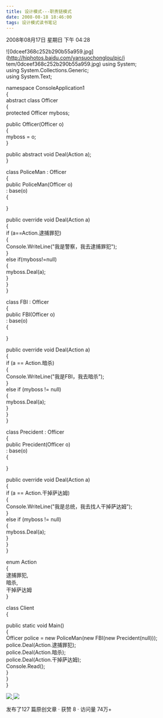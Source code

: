 ```yaml
---
title: 设计模式---职责链模式
date: 2008-08-18 18:46:00
tags: 设计模式读书笔记
---
```

2008年08月17日 星期日 下午 04:28

![0dceef368c252b290b55a959.jpg](http://hiphotos.baidu.com/yansuochonglou/pic/i
tem/0dceef368c252b290b55a959.jpg) using System;  
using System.Collections.Generic;  
using System.Text;

namespace ConsoleApplication1  
{  
abstract class Officer  
{  
protected Officer myboss;

public Officer(Officer o)  
{  
myboss = o;  
}

public abstract void Deal(Action a);  
}

class PoliceMan : Officer  
{  
public PoliceMan(Officer o)  
: base(o)  
{

}

public override void Deal(Action a)  
{  
if (a==Action.逮捕罪犯)  
{  
Console.WriteLine("我是警察，我去逮捕罪犯");  
}  
else if(myboss!=null)  
{  
myboss.Deal(a);  
}  
}  
}

class FBI : Officer  
{  
public FBI(Officer o)  
: base(o)  
{

}

public override void Deal(Action a)  
{  
if (a == Action.暗杀)  
{  
Console.WriteLine("我是FBI，我去暗杀");  
}  
else if (myboss != null)  
{  
myboss.Deal(a);  
}  
}  
}

class Precident : Officer  
{  
public Precident(Officer o)  
: base(o)  
{

}

public override void Deal(Action a)  
{  
if (a == Action.干掉萨达姆)  
{  
Console.WriteLine("我是总统，我去找人干掉萨达姆");  
}  
else if (myboss != null)  
{  
myboss.Deal(a);  
}  
}  
}

enum Action  
{  
逮捕罪犯,  
暗杀,  
干掉萨达姆  
}

class Client  
{  
  
public static void Main()  
{  
Officer police = new PoliceMan(new FBI(new Precident(null)));  
police.Deal(Action.逮捕罪犯);  
police.Deal(Action.暗杀);  
police.Deal(Action.干掉萨达姆);  
Console.Read();  
}  
}  
}  



[ ![](https://profile.csdnimg.cn/5/2/5/3_cuipengfei1)
![](https://g.csdnimg.cn/static/user-reg-year/1x/11.png)
](https://blog.csdn.net/cuipengfei1)



发布了127 篇原创文章  ·  获赞 8  ·  访问量 74万+

